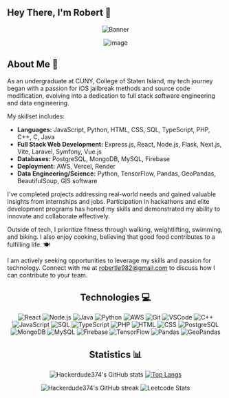 ## Hey There, I'm Robert 👋

<div align="center">
  
![Banner](https://i.pinimg.com/originals/e8/f1/4e/e8f14e5073f1017049914bd2b2513d65.gif)

![image](https://github.com/user-attachments/assets/ba6f7b9d-3c43-4a9c-8630-51dbdf481c0b)

</div>

## About Me 🚀

As an undergraduate at CUNY, College of Staten Island, my tech journey began with a passion for iOS jailbreak methods and source code modification, evolving into a dedication to full stack software engineering and data engineering.

My skillset includes:
- **Languages:** JavaScript, Python, HTML, CSS, SQL, TypeScript, PHP, C++, C, Java
- **Full Stack Web Development:** Express.js, React, Node.js, Flask, Next.js, Vite, Laravel, Symfony, Vue.js
- **Databases:** PostgreSQL, MongoDB, MySQL, Firebase
- **Deployment:** AWS, Vercel, Render
- **Data Engineering/Science:** Python, TensorFlow, Pandas, GeoPandas, BeautifulSoup, GIS software

I've completed projects addressing real-world needs and gained valuable insights from internships and jobs. Participation in hackathons and elite development programs has honed my skills and demonstrated my ability to innovate and collaborate effectively.

Outside of tech, I prioritize fitness through walking, weightlifting, swimming, and biking. I also enjoy cooking, believing that good food contributes to a fulfilling life. 🍽️

I am actively seeking opportunities to leverage my skills and passion for technology. Connect with me at robertle982@gmail.com to discuss how I can contribute to your team.

<div align="center">
  
## Technologies 💻
![React](https://img.icons8.com/color/48/000000/react-native.png) 
![Node.js](https://img.icons8.com/color/48/000000/nodejs.png) 
![Java](https://img.icons8.com/color/48/000000/java-coffee-cup-logo.png) 
![Python](https://img.icons8.com/color/48/000000/python.png) 
![AWS](https://img.icons8.com/color/48/000000/amazon-web-services.png) 
![Git](https://img.icons8.com/color/48/000000/git.png) 
![VSCode](https://img.icons8.com/color/48/000000/visual-studio-code-2019.png) 
![C++](https://img.icons8.com/color/48/000000/c-plus-plus-logo.png) 
![JavaScript](https://img.icons8.com/color/48/000000/javascript.png) 
![SQL](https://img.icons8.com/color/48/000000/sql.png) 
![TypeScript](https://img.icons8.com/color/48/000000/typescript.png) 
![PHP](https://img.icons8.com/color/48/000000/php.png) 
![HTML](https://img.icons8.com/color/48/000000/html-5.png) 
![CSS](https://img.icons8.com/color/48/000000/css3.png) 
![PostgreSQL](https://img.icons8.com/color/48/000000/postgreesql.png) 
![MongoDB](https://img.icons8.com/color/48/000000/mongodb.png) 
![MySQL](https://img.icons8.com/color/48/000000/mysql-logo.png) 
![Firebase](https://img.icons8.com/color/48/000000/firebase.png) 
![TensorFlow](https://img.icons8.com/color/48/000000/tensorflow.png) 
![Pandas](https://img.icons8.com/color/48/000000/pandas.png) 
![GeoPandas](https://img.icons8.com/color/48/000000/geopandas.png)

## Statistics 📊
![Hackerdude374's GitHub stats](https://github-readme-stats.vercel.app/api?username=Hackerdude374&show_icons=true&theme=radical) [![Top Langs](https://github-readme-stats.vercel.app/api/top-langs/?username=Hackerdude374&layout=compact&theme=radical)](https://github.com/Hackerdude374/github-readme-stats) 

![Hackerdude374's GitHub streak](https://github-readme-streak-stats.herokuapp.com/?user=Hackerdude374&theme=radical) ![Leetcode Stats](https://leetcard.jacoblin.cool/bobbyle2)

</div>
